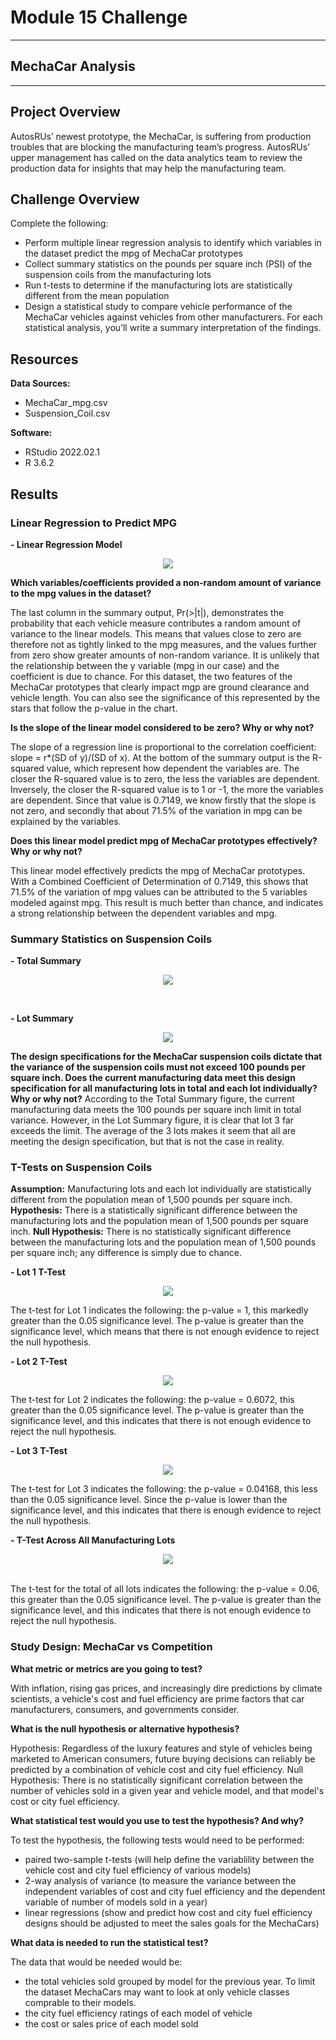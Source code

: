 # Module 15 Challenge

---
## MechaCar Analysis
---

## Project Overview
AutosRUs’ newest prototype, the MechaCar, is suffering from production troubles that are blocking the manufacturing team’s progress. AutosRUs’ upper management has called on the data analytics team to review the production data for insights that may help the manufacturing team.

## Challenge Overview
Complete the following:
- Perform multiple linear regression analysis to identify which variables in the dataset predict the mpg of MechaCar prototypes
- Collect summary statistics on the pounds per square inch (PSI) of the suspension coils from the manufacturing lots
- Run t-tests to determine if the manufacturing lots are statistically different from the mean population
- Design a statistical study to compare vehicle performance of the MechaCar vehicles against vehicles from other manufacturers. For each statistical analysis, you’ll write a summary interpretation of the findings.

## Resources
**Data Sources:** 
- MechaCar_mpg.csv
- Suspension_Coil.csv

**Software:**
- RStudio 2022.02.1 
- R 3.6.2 

## Results
### Linear Regression to Predict MPG

**- Linear Regression Model**
<p align="center">
    <img src="https://github.com/saraegregg/Mod15_R-Analysis/blob/main/images/del1.png"> 
</p>

**Which variables/coefficients provided a non-random amount of variance to the mpg values in the dataset?**

The last column in the summary output, Pr(>|t|), demonstrates the probability that each vehicle measure contributes a random amount of variance to the linear models. This means that values close to zero are therefore not as tightly linked to the mpg measures, and the values further from zero show greater amounts of non-random variance. It is unlikely that the relationship between the y variable (mpg in our case) and the coefficient is due to chance. For this dataset, the two features of the MechaCar prototypes that clearly impact mgp are ground clearance and vehicle length. You can also see the significance of this represented by the stars that follow the p-value in the chart.

**Is the slope of the linear model considered to be zero? Why or why not?**

The slope of a regression line is proportional to the correlation coefficient: slope = r*(SD of y)/(SD of x). At the bottom of the summary output is the R-squared value, which represent how dependent the variables are. The closer the R-squared value is to zero, the less the variables are dependent. Inversely, the closer the R-squared value is to 1 or -1, the more the variables are dependent. Since that value is 0.7149, we know firstly that the slope is not zero, and secondly that about 71.5% of the variation in mpg can be explained by the variables.

**Does this linear model predict mpg of MechaCar prototypes effectively? Why or why not?**

This linear model effectively predicts the mpg of MechaCar prototypes. With a Combined Coefficient of Determination of 0.7149, this shows that 71.5% of the variation of mpg values can be attributed to the 5 variables modeled against mpg. This result is much better than chance, and indicates a strong relationship between the dependent variables and mpg.


### Summary Statistics on Suspension Coils

**- Total Summary**
<p align="center">
    <img src="https://github.com/saraegregg/Mod15_R-Analysis/blob/main/images/del2.2.png"> 
</p>
<br>

**- Lot Summary** 
<p align="center">
    <img src="https://github.com/saraegregg/Mod15_R-Analysis/blob/main/images/del2.1.png"> 
</p>

**The design specifications for the MechaCar suspension coils dictate that the variance of the suspension coils must not exceed 100 pounds per square inch. Does the current manufacturing data meet this design specification for all manufacturing lots in total and each lot individually?** 
**Why or why not?**
According to the Total Summary figure, the current manufacturing data meets the 100 pounds per square inch limit in total variance. However, in the Lot Summary figure, it is clear that lot 3 far exceeds the limit. The average of the 3 lots makes it seem that all are meeting the design specification, but that is not the case in reality.


### T-Tests on Suspension Coils
**Assumption:** Manufacturing lots and each lot individually are statistically different from the population mean of 1,500 pounds per square inch.
**Hypothesis:** There is a statistically significant difference between the manufacturing lots and the population mean of 1,500 pounds per square inch.
**Null Hypothesis:** There is no statistically significant difference between the manufacturing lots and the population mean of 1,500 pounds per square inch; any difference is simply due to chance.

**- Lot 1 T-Test**
<p align="center">
    <img src="https://github.com/saraegregg/Mod15_R-Analysis/blob/main/images/del3.1.png"> 
</p>
The t-test for Lot 1 indicates the following: the p-value = 1, this markedly greater than the 0.05 significance level. The p-value is greater than the significance level, which means that there is not enough evidence to reject the null hypothesis.


**- Lot 2 T-Test**
<p align="center">
    <img src="https://github.com/saraegregg/Mod15_R-Analysis/blob/main/images/del3.2.png"> 
</p>
The t-test for Lot 2 indicates the following: the p-value = 0.6072, this greater than the 0.05 significance level. The p-value is greater than the significance level, and this indicates that there is not enough evidence to reject the null hypothesis.


**- Lot 3 T-Test**
<p align="center">
    <img src="https://github.com/saraegregg/Mod15_R-Analysis/blob/main/images/del3.3.png"> 
</p>
The t-test for Lot 3 indicates the following: the p-value = 0.04168, this less than the 0.05 significance level. Since the p-value is lower than the significance level, and this indicates that there is enough evidence to reject the null hypothesis.


**- T-Test Across All Manufacturing Lots** 
<p align="center">
    <img src="https://github.com/saraegregg/Mod15_R-Analysis/blob/main/images/del3.4.png"> 
</p>
<br>
The t-test for the total of all lots indicates the following: the p-value = 0.06, this greater than the 0.05 significance level. The p-value is greater than the significance level, and this indicates that there is not enough evidence to reject the null hypothesis.

### Study Design: MechaCar vs Competition

**What metric or metrics are you going to test?**

With inflation, rising gas prices, and increasingly dire predictions by climate scientists, a vehicle's cost and fuel efficiency are prime factors that car manufacturers, consumers, and governments consider.

**What is the null hypothesis or alternative hypothesis?**

Hypothesis: Regardless of the luxury features and style of vehicles being marketed to American consumers, future buying decisions can reliably be predicted by a combination of vehicle cost and city fuel efficiency.
Null Hypothesis: There is no statistically significant correlation between the number of vehicles sold in a given year and vehicle model, and that model's cost or city fuel efficiency.

**What statistical test would you use to test the hypothesis? And why?**

To test the hypothesis, the following tests would need to be performed:
- paired two-sample t-tests (will help define the variablility between the vehicle cost and city fuel efficiency of various models)
- 2-way analysis of variance (to measure the variance between the independent variables of cost and city fuel efficiency and the dependent variable of number of models sold in a year)
- linear regressions (show and predict how cost and city fuel efficiency designs should be adjusted to meet the sales goals for the MechaCars)

**What data is needed to run the statistical test?**

The data that would be needed would be:
- the total vehicles sold grouped by model for the previous year. To limit the dataset MechaCars may want to look at only vehicle classes comprable to their models.
- the city fuel efficiency ratings of each model of vehicle
- the cost or sales price of each model sold
